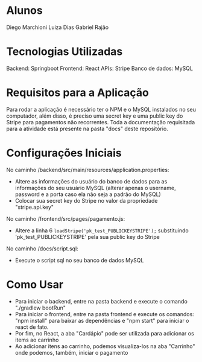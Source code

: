 # Alunos

Diego Marchioni
Luiza Dias
Gabriel Rajão

# Tecnologias Utilizadas

Backend: Springboot
Frontend: React
APIs: Stripe
Banco de dados: MySQL

# Requisitos para a Aplicação

Para rodar a aplicação é necessário ter o NPM e o MySQL instalados no seu computador, além disso, é preciso uma secret key e uma public key do Stripe para pagamentos não recorrentes.
Toda a documentação requisitada para a atividade está presente na pasta "docs" deste repositório.

# Configurações Iniciais

No caminho /backend/src/main/resources/application.properties:
 - Altere as informações do usuário do banco de dados para as informações do seu usuário MySQL (alterar apenas o username, password e a porta caso ela não seja a padrão do MySQL)
 - Colocar sua secret key do Stripe no valor da propriedade "stripe.api.key"

No caminho /frontend/src/pages/pagamento.js:
  - Altere a linha 6 `loadStripe('pk_test_PUBLICKEYSTRIPE');` substituindo 'pk_test_PUBLICKEYSTRIPE' pela sua public key do Stripe

No caminho /docs/script.sql: 
  - Execute o script sql no seu banco de dados MySQL

# Como Usar

- Para iniciar o backend, entre na pasta backend e execute o comando "./gradlew bootRun"
- Para iniciar o frontend, entre na pasta frontend e execute os comandos: "npm install" para baixar as dependências e "npm start" para iniciar o react de fato.
- Por fim, no React, a aba "Cardápio" pode ser utilizada para adicionar os items ao carrinho
- Ao adicionar itens ao carrinho, podemos visualiza-los na aba "Carrinho" onde podemos, também, iniciar o pagamento

